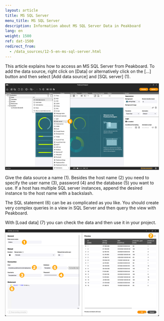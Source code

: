 ```yaml
---
layout: article
title: MS SQL Server
menu_title: MS SQL Server
description: Information about MS SQL Server Data in Peakboard
lang: en
weight: 1500
ref: dat-1500
redirect_from:
  - /data_sources/12-5-en-ms-sql-server.html
---
```


This article explains how to access an MS SQL Server from Peakboard.
To add the data source, right click on [Data] or alternatively click on the [...] button and then select [Add data source] and [SQL server] (1).

![Add data source](/assets/images/data-sources/ms-sql/en_sql-01.png)

Give the data source a name (1). Besides the host name (2) you need to specify the user name (3), password (4) and the database (5) you want to use. If a host has multiple SQL server instances, append the desired instance to the host name with a backslash.

The SQL statement (6) can be as complicated as you like.
You should create very complex queries in a view in SQL Server and then query the view with Peakboard.

With [Load data] (7) you can check the data and then use it in your project.

![SQL Dialog](/assets/images/data-sources/ms-sql/en_sql-02.png)
